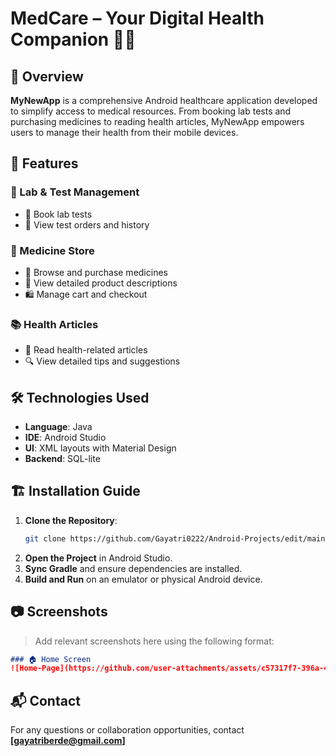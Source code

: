 # MedCare – Your Digital Health Companion 🏥💊

## 📌 Overview

**MyNewApp** is a comprehensive Android healthcare application developed to simplify access to medical resources. From booking lab tests and purchasing medicines to reading health articles, MyNewApp empowers users to manage their health from their mobile devices.

## 🚀 Features

### 🧪 Lab & Test Management
- 📅 Book lab tests
- 📜 View test orders and history

### 💊 Medicine Store
- 🛒 Browse and purchase medicines
- 🧾 View detailed product descriptions
- 🛍️ Manage cart and checkout

### 📚 Health Articles
- 📖 Read health-related articles
- 🔍 View detailed tips and suggestions

## 🛠️ Technologies Used
- **Language**: Java
- **IDE**: Android Studio
- **UI**: XML layouts with Material Design
- **Backend**: SQL-lite

## 🏗️ Installation Guide
1. **Clone the Repository**:
   ```bash
   git clone https://github.com/Gayatri0222/Android-Projects/edit/main/MedCare.git
   ```
2. **Open the Project** in Android Studio.
3. **Sync Gradle** and ensure dependencies are installed.
4. **Build and Run** on an emulator or physical Android device.

## 📷 Screenshots
> Add relevant screenshots here using the following format:
```markdown
### 🏠 Home Screen
![Home-Page](https://github.com/user-attachments/assets/c57317f7-396a-4f78-b710-e37224f4a364)
```

## 📬 Contact
For any questions or collaboration opportunities, contact **[gayatriberde@gmail.com]**

